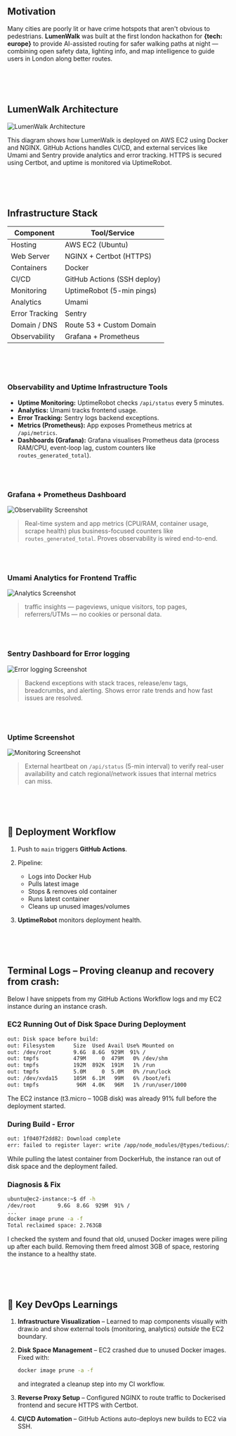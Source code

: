 ## Motivation  
Many cities are poorly lit or have crime hotspots that aren't obvious to pedestrians. **LumenWalk** was built at the first london hackathon for **{tech: europe}** to provide AI-assisted routing for safer walking paths at night — combining open safety data, lighting info, and map intelligence to guide users in London along better routes.

<br>
<br>
<br>

## LumenWalk Architecture

![LumenWalk Architecture](/architecture/lumenwalk.gif)

This diagram shows how LumenWalk is deployed on AWS EC2 using Docker and NGINX. GitHub Actions handles CI/CD, and external services like Umami and Sentry provide analytics and error tracking. HTTPS is secured using Certbot, and uptime is monitored via UptimeRobot.

<br>
<br>
<br>

## Infrastructure Stack

| Component         | Tool/Service                |
|-------------------|-----------------------------|
| Hosting           | AWS EC2 (Ubuntu)            |
| Web Server        | NGINX + Certbot (HTTPS)     |
| Containers        | Docker                      |
| CI/CD             | GitHub Actions (SSH deploy) |
| Monitoring        | UptimeRobot (5-min pings)   |
| Analytics         | Umami                       |
| Error Tracking    | Sentry                      |
| Domain / DNS      | Route 53 + Custom Domain    |
| Observability     | Grafana + Prometheus        |

<br>
<br>
<br>

### Observability and Uptime Infrastructure Tools

- **Uptime Monitoring:** UptimeRobot checks `/api/status` every 5 minutes.
- **Analytics:** Umami tracks frontend usage.
- **Error Tracking:** Sentry logs backend exceptions.
- **Metrics (Prometheus):** App exposes Prometheus metrics at `/api/metrics`.
- **Dashboards (Grafana):** Grafana visualises Prometheus data (process RAM/CPU, event-loop lag, custom counters like `routes_generated_total`).

<br>
<br>

### Grafana + Prometheus Dashboard
![Observability Screenshot](/architecture/grafanapanel.png)
>Real-time system and app metrics (CPU/RAM, container usage, scrape health) plus business-focused counters like `routes_generated_total`. Proves observability is wired end-to-end.

<br>
<br>

### Umami Analytics for Frontend Traffic
![Analytics Screenshot](/architecture/umamianalytics.png)
>traffic insights — pageviews, unique visitors, top pages, referrers/UTMs — no cookies or personal data.

<br>
<br>

### Sentry Dashboard for Error logging
![Error logging Screenshot](/architecture/sentrydashboard.png)
>Backend exceptions with stack traces, release/env tags, breadcrumbs, and alerting. Shows error rate trends and how fast issues are resolved.

<br>
<br>

### Uptime Screenshot
![Monitoring Screenshot](/architecture/uptimerobot2.png)
> External heartbeat on `/api/status` (5-min interval) to verify real-user availability and catch regional/network issues that internal metrics can miss.

<br>
<br>
<br>

## 📝 Deployment Workflow

1. Push to `main` triggers **GitHub Actions**.

2. Pipeline:
   - Logs into Docker Hub
   - Pulls latest image
   - Stops & removes old container
   - Runs latest container
   - Cleans up unused images/volumes

3. **UptimeRobot** monitors deployment health.

<br>
<br>
<br>

## **Terminal Logs** – Proving cleanup and recovery from crash:

Below I have snippets from my GitHub Actions Workflow logs and my EC2 instance during an instance crash.

### EC2 Running Out of Disk Space During Deployment

```bash
out: Disk space before build:
out: Filesystem      Size  Used Avail Use% Mounted on
out: /dev/root       9.6G  8.6G  929M  91% /
out: tmpfs           479M     0  479M   0% /dev/shm
out: tmpfs           192M  892K  191M   1% /run
out: tmpfs           5.0M     0  5.0M   0% /run/lock
out: /dev/xvda15     105M  6.1M   99M   6% /boot/efi
out: tmpfs            96M  4.0K   96M   1% /run/user/1000
```
The EC2 instance (t3.micro – 10GB disk) was already 91% full before the deployment started.

### During Build - Error

```bash
out: 1f0407f2dd82: Download complete
err: failed to register layer: write /app/node_modules/@types/tedious/index.d.ts: no space left on device
```
While pulling the latest container from DockerHub, the instance ran out of disk space and the deployment failed. 

### Diagnosis & Fix 

```bash
ubuntu@ec2-instance:~$ df -h
/dev/root       9.6G  8.6G  929M  91% /
...
docker image prune -a -f
Total reclaimed space: 2.763GB
```
I checked the system and found that old, unused Docker images were piling up after each build.
Removing them freed almost 3GB of space, restoring the instance to a healthy state.



<br>
<br>
<br>

## 🧠 Key DevOps Learnings

1. **Infrastructure Visualization** – Learned to map components visually with draw.io and show external tools (monitoring, analytics) *outside* the EC2 boundary.

2. **Disk Space Management** – EC2 crashed due to unused Docker images. Fixed with:
   ```bash
   docker image prune -a -f
   ```
   and integrated a cleanup step into my CI workflow.
3. **Reverse Proxy Setup** – Configured NGINX to route traffic to Dockerised frontend and secure HTTPS with Certbot.

4. **CI/CD Automation** – GitHub Actions auto-deploys new builds to EC2 via SSH.

